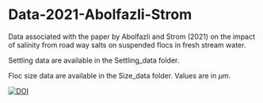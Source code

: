 # Data-2021-Abolfazli-Strom
Data associated with the paper by Abolfazli and Strom (2021) on the impact of salinity from road way salts on suspended flocs in fresh stream water.

Settling data are available in the Settling_data folder.

Floc size data are available in the Size_data folder. Values are in $\mu m$. 



[![DOI](https://zenodo.org/badge/DOI/10.5281/zenodo.5569675.svg)](https://doi.org/10.5281/zenodo.5569675)
